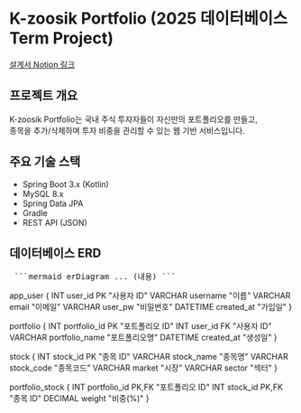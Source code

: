 # K-zoosik Portfolio (2025 데이터베이스 Term Project)

[설계서 Notion 링크](https://nano5.notion.site/Spring-Data-JPA-MySQL-1abdaf211d42817581b9e3dd2ed9d21f?pvs=4)

## 프로젝트 개요

K-zoosik Portfolio는 국내 주식 투자자들이 자신만의 포트폴리오를 만들고,  
종목을 추가/삭제하며 투자 비중을 관리할 수 있는 웹 기반 서비스입니다.  


## 주요 기술 스택

- Spring Boot 3.x (Kotlin)
- MySQL 8.x
- Spring Data JPA
- Gradle
- REST API (JSON)

## 데이터베이스 ERD
<pre> ```mermaid erDiagram ... (내용) ``` </pre>
app_user {
    INT user_id PK "사용자 ID"
    VARCHAR username "이름"
    VARCHAR email "이메일"
    VARCHAR user_pw "비밀번호"
    DATETIME created_at "가입일"
}

portfolio {
    INT portfolio_id PK "포트폴리오 ID"
    INT user_id FK "사용자 ID"
    VARCHAR portfolio_name "포트폴리오명"
    DATETIME created_at "생성일"
}

stock {
    INT stock_id PK "종목 ID"
    VARCHAR stock_name "종목명"
    VARCHAR stock_code "종목코드"
    VARCHAR market "시장"
    VARCHAR sector "섹터"
}

portfolio_stock {
    INT portfolio_id PK,FK "포트폴리오 ID"
    INT stock_id PK,FK "종목 ID"
    DECIMAL weight "비중(%)"
}










